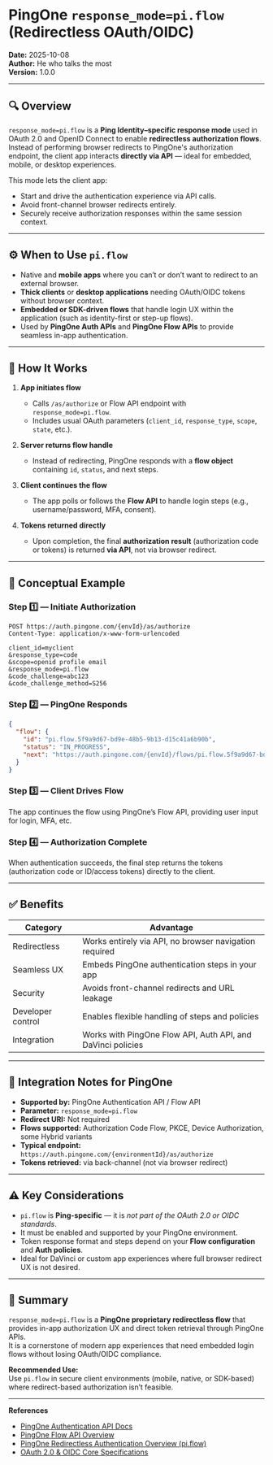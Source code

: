 # PingOne `response_mode=pi.flow` (Redirectless OAuth/OIDC)

**Date:** 2025-10-08  
**Author:** He who talks the most  
**Version:** 1.0.0  

---

## 🔍 Overview

`response_mode=pi.flow` is a **Ping Identity–specific response mode** used in OAuth 2.0 and OpenID Connect to enable **redirectless authorization flows**.  
Instead of performing browser redirects to PingOne's authorization endpoint, the client app interacts **directly via API** — ideal for embedded, mobile, or desktop experiences.

This mode lets the client app:
- Start and drive the authentication experience via API calls.
- Avoid front-channel browser redirects entirely.
- Securely receive authorization responses within the same session context.

---

## ⚙️ When to Use `pi.flow`

- Native and **mobile apps** where you can’t or don’t want to redirect to an external browser.  
- **Thick clients** or **desktop applications** needing OAuth/OIDC tokens without browser context.  
- **Embedded or SDK-driven flows** that handle login UX within the application (such as identity-first or step-up flows).  
- Used by **PingOne Auth APIs** and **PingOne Flow APIs** to provide seamless in-app authentication.

---

## 🧩 How It Works

1. **App initiates flow**
   - Calls `/as/authorize` or Flow API endpoint with `response_mode=pi.flow`.
   - Includes usual OAuth parameters (`client_id`, `response_type`, `scope`, `state`, etc.).

2. **Server returns flow handle**
   - Instead of redirecting, PingOne responds with a **flow object** containing `id`, `status`, and next steps.

3. **Client continues the flow**
   - The app polls or follows the **Flow API** to handle login steps (e.g., username/password, MFA, consent).

4. **Tokens returned directly**
   - Upon completion, the final **authorization result** (authorization code or tokens) is returned **via API**, not via browser redirect.

---

## 🧠 Conceptual Example

### Step 1️⃣ — Initiate Authorization
```http
POST https://auth.pingone.com/{envId}/as/authorize
Content-Type: application/x-www-form-urlencoded

client_id=myclient
&response_type=code
&scope=openid profile email
&response_mode=pi.flow
&code_challenge=abc123
&code_challenge_method=S256
```

### Step 2️⃣ — PingOne Responds
```json
{
  "flow": {
    "id": "pi.flow.5f9a9d67-bd9e-48b5-9b13-d15c41a6b90b",
    "status": "IN_PROGRESS",
    "next": "https://auth.pingone.com/{envId}/flows/pi.flow.5f9a9d67-bd9e-48b5-9b13-d15c41a6b90b"
  }
}
```

### Step 3️⃣ — Client Drives Flow
The app continues the flow using PingOne’s Flow API, providing user input for login, MFA, etc.

### Step 4️⃣ — Authorization Complete
When authentication succeeds, the final step returns the tokens (authorization code or ID/access tokens) directly to the client.

---

## ✅ Benefits

| Category | Advantage |
|-----------|------------|
| Redirectless | Works entirely via API, no browser navigation required |
| Seamless UX | Embeds PingOne authentication steps in your app |
| Security | Avoids front-channel redirects and URL leakage |
| Developer control | Enables flexible handling of steps and policies |
| Integration | Works with PingOne Flow API, Auth API, and DaVinci policies |

---

## 🔐 Integration Notes for PingOne

- **Supported by:** PingOne Authentication API / Flow API  
- **Parameter:** `response_mode=pi.flow`  
- **Redirect URI:** Not required  
- **Flows supported:** Authorization Code Flow, PKCE, Device Authorization, some Hybrid variants  
- **Typical endpoint:**  
  `https://auth.pingone.com/{environmentId}/as/authorize`  
- **Tokens retrieved:** via back-channel (not via browser redirect)  

---

## ⚠️ Key Considerations

- `pi.flow` is **Ping-specific** — it is *not part of the OAuth 2.0 or OIDC standards*.  
- It must be enabled and supported by your PingOne environment.  
- Token response format and steps depend on your **Flow configuration** and **Auth policies**.  
- Ideal for DaVinci or custom app experiences where full browser redirect UX is not desired.  

---

## 🧠 Summary

`response_mode=pi.flow` is a **PingOne proprietary redirectless flow** that provides in-app authorization UX and direct token retrieval through PingOne APIs.  
It is a cornerstone of modern app experiences that need embedded login flows without losing OAuth/OIDC compliance.

**Recommended Use:**  
Use `pi.flow` in secure client environments (mobile, native, or SDK-based) where redirect-based authorization isn’t feasible.

---

**References**
- [PingOne Authentication API Docs](https://docs.pingidentity.com/)  
- [PingOne Flow API Overview](https://docs.pingidentity.com/)  
- [PingOne Redirectless Authentication Overview (pi.flow)](https://docs.pingidentity.com/)  
- [OAuth 2.0 & OIDC Core Specifications](https://openid.net/specs/openid-connect-core-1_0.html)
